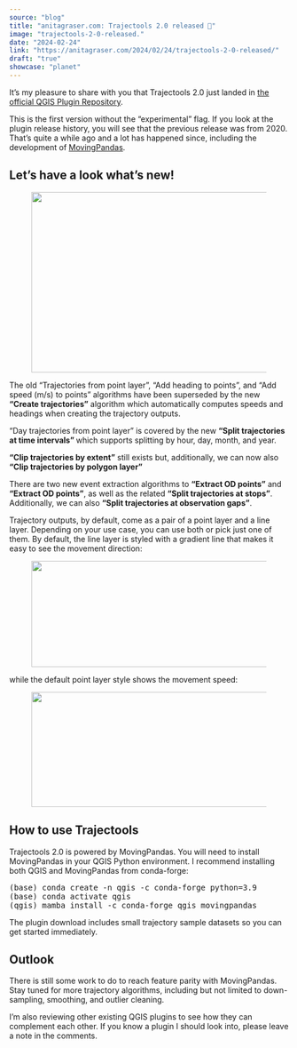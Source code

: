 ```yaml
---
source: "blog"
title: "anitagraser.com: Trajectools 2.0 released 🎉"
image: "trajectools-2-0-released."
date: "2024-02-24"
link: "https://anitagraser.com/2024/02/24/trajectools-2-0-released/"
draft: "true"
showcase: "planet"
---
```


<p>It&#8217;s my pleasure to share with you that Trajectools 2.0 just landed in <a href="https://plugins.qgis.org/plugins/processing_trajectory/#plugin-versions">the official QGIS Plugin Repository</a>.</p>



<p>This is the first version without the &#8220;experimental&#8221; flag. If you look at the plugin release history, you will see that the previous release was from 2020. That&#8217;s quite a while ago and a lot has happened since, including the development of <a href="https://movingpandas.org">MovingPandas</a>.</p>



<h2 class="wp-block-heading">Let&#8217;s have a look what&#8217;s new!</h2>



<figure class="wp-block-image size-large"><img loading="lazy" width="624" height="325" data-attachment-id="8812" data-permalink="https://anitagraser.com/2024/02/24/trajectools-2-0-released/trajectools-1-2/" data-orig-file="https://anitagraser.com/wp-content/uploads/2024/02/trajectools-1-2.png" data-orig-size="624,325" data-comments-opened="1" data-image-meta="{&quot;aperture&quot;:&quot;0&quot;,&quot;credit&quot;:&quot;&quot;,&quot;camera&quot;:&quot;&quot;,&quot;caption&quot;:&quot;&quot;,&quot;created_timestamp&quot;:&quot;0&quot;,&quot;copyright&quot;:&quot;&quot;,&quot;focal_length&quot;:&quot;0&quot;,&quot;iso&quot;:&quot;0&quot;,&quot;shutter_speed&quot;:&quot;0&quot;,&quot;title&quot;:&quot;&quot;,&quot;orientation&quot;:&quot;0&quot;}" data-image-title="trajectools-1-2" data-image-description="" data-image-caption="" data-medium-file="https://anitagraser.com/wp-content/uploads/2024/02/trajectools-1-2.png?w=300" data-large-file="https://anitagraser.com/wp-content/uploads/2024/02/trajectools-1-2.png?w=545" src="https://anitagraser.com/wp-content/uploads/2024/02/trajectools-1-2.png?w=624" alt="" class="wp-image-8812" srcset="https://anitagraser.com/wp-content/uploads/2024/02/trajectools-1-2.png 624w, https://anitagraser.com/wp-content/uploads/2024/02/trajectools-1-2.png?w=150 150w, https://anitagraser.com/wp-content/uploads/2024/02/trajectools-1-2.png?w=300 300w" sizes="(max-width: 624px) 100vw, 624px" /></figure>



<p>The old &#8220;Trajectories from point layer&#8221;, &#8220;Add heading to points&#8221;, and &#8220;Add speed (m/s) to points&#8221; algorithms have been superseded by the new <strong>&#8220;Create trajectories&#8221;</strong> algorithm which automatically computes speeds and headings when creating the trajectory outputs. </p>



<p>&#8220;Day trajectories from point layer&#8221; is covered by the new <strong>&#8220;Split trajectories at time intervals&#8221; </strong>which supports splitting by hour, day, month, and year.</p>



<p><strong>&#8220;Clip trajectories by extent&#8221;</strong> still exists but, additionally, we can now also <strong>&#8220;Clip trajectories by polygon layer&#8221;</strong></p>



<p>There are two new event extraction algorithms to <strong>&#8220;Extract OD points&#8221;</strong> and <strong>&#8220;Extract OD points&#8221;</strong>, as well as the related <strong>&#8220;Split trajectories at stops&#8221;</strong>. Additionally, we can also <strong>&#8220;Split trajectories at observation gaps&#8221;</strong>.</p>



<p>Trajectory outputs, by default, come as a pair of a point layer and a line layer. Depending on your use case, you can use both or pick just one of them. By default, the line layer is styled with a gradient line that makes it easy to see the movement direction:</p>



<figure class="wp-block-image size-large"><img loading="lazy" width="624" height="191" data-attachment-id="8817" data-permalink="https://anitagraser.com/2024/02/24/trajectools-2-0-released/image-7-9/" data-orig-file="https://anitagraser.com/wp-content/uploads/2024/02/image-7.png" data-orig-size="624,191" data-comments-opened="1" data-image-meta="{&quot;aperture&quot;:&quot;0&quot;,&quot;credit&quot;:&quot;&quot;,&quot;camera&quot;:&quot;&quot;,&quot;caption&quot;:&quot;&quot;,&quot;created_timestamp&quot;:&quot;0&quot;,&quot;copyright&quot;:&quot;&quot;,&quot;focal_length&quot;:&quot;0&quot;,&quot;iso&quot;:&quot;0&quot;,&quot;shutter_speed&quot;:&quot;0&quot;,&quot;title&quot;:&quot;&quot;,&quot;orientation&quot;:&quot;0&quot;}" data-image-title="image-7" data-image-description="" data-image-caption="" data-medium-file="https://anitagraser.com/wp-content/uploads/2024/02/image-7.png?w=300" data-large-file="https://anitagraser.com/wp-content/uploads/2024/02/image-7.png?w=545" src="https://anitagraser.com/wp-content/uploads/2024/02/image-7.png?w=624" alt="" class="wp-image-8817" srcset="https://anitagraser.com/wp-content/uploads/2024/02/image-7.png 624w, https://anitagraser.com/wp-content/uploads/2024/02/image-7.png?w=150 150w, https://anitagraser.com/wp-content/uploads/2024/02/image-7.png?w=300 300w" sizes="(max-width: 624px) 100vw, 624px" /></figure>



<p>while the default point layer style shows the movement speed: </p>



<figure class="wp-block-image size-large"><img loading="lazy" width="612" height="207" data-attachment-id="8824" data-permalink="https://anitagraser.com/2024/02/24/trajectools-2-0-released/image-12-6/" data-orig-file="https://anitagraser.com/wp-content/uploads/2024/02/image-12.png" data-orig-size="612,207" data-comments-opened="1" data-image-meta="{&quot;aperture&quot;:&quot;0&quot;,&quot;credit&quot;:&quot;&quot;,&quot;camera&quot;:&quot;&quot;,&quot;caption&quot;:&quot;&quot;,&quot;created_timestamp&quot;:&quot;0&quot;,&quot;copyright&quot;:&quot;&quot;,&quot;focal_length&quot;:&quot;0&quot;,&quot;iso&quot;:&quot;0&quot;,&quot;shutter_speed&quot;:&quot;0&quot;,&quot;title&quot;:&quot;&quot;,&quot;orientation&quot;:&quot;0&quot;}" data-image-title="image-12" data-image-description="" data-image-caption="" data-medium-file="https://anitagraser.com/wp-content/uploads/2024/02/image-12.png?w=300" data-large-file="https://anitagraser.com/wp-content/uploads/2024/02/image-12.png?w=545" src="https://anitagraser.com/wp-content/uploads/2024/02/image-12.png?w=612" alt="" class="wp-image-8824" srcset="https://anitagraser.com/wp-content/uploads/2024/02/image-12.png 612w, https://anitagraser.com/wp-content/uploads/2024/02/image-12.png?w=150 150w, https://anitagraser.com/wp-content/uploads/2024/02/image-12.png?w=300 300w" sizes="(max-width: 612px) 100vw, 612px" /></figure>



<h2 class="wp-block-heading">How to use Trajectools</h2>



<p>Trajectools 2.0 is powered by MovingPandas. You will need to install MovingPandas in your QGIS Python environment. I recommend installing both QGIS and MovingPandas from conda-forge:</p>


<div class="wp-block-syntaxhighlighter-code "><pre class="brush: bash; title: ; notranslate">
(base) conda create -n qgis -c conda-forge python=3.9 
(base) conda activate qgis
(qgis) mamba install -c conda-forge qgis movingpandas
</pre></div>


<p>The plugin download includes small trajectory sample datasets so you can get started immediately. </p>



<h2 class="wp-block-heading">Outlook</h2>



<p>There is still some work to do to reach feature parity with MovingPandas. Stay tuned for more trajectory algorithms, including but not limited to down-sampling, smoothing, and outlier cleaning. </p>



<p>I&#8217;m also reviewing other existing QGIS plugins to see how they can complement each other. If you know a plugin I should look into, please leave a note in the comments. </p>
